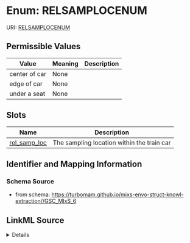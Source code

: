 # Enum: RELSAMPLOCENUM



URI: [RELSAMPLOCENUM](RELSAMPLOCENUM)

## Permissible Values

| Value | Meaning | Description |
| --- | --- | --- |
| center of car | None |  |
| edge of car | None |  |
| under a seat | None |  |




## Slots

| Name | Description |
| ---  | --- |
| [rel_samp_loc](rel_samp_loc.md) | The sampling location within the train car |






## Identifier and Mapping Information







### Schema Source


* from schema: https://turbomam.github.io/mixs-envo-struct-knowl-extraction//GSC_MIxS_6




## LinkML Source

<details>
```yaml
name: REL_SAMP_LOC_ENUM
from_schema: https://turbomam.github.io/mixs-envo-struct-knowl-extraction//GSC_MIxS_6
rank: 1000
permissible_values:
  center of car:
    text: center of car
  edge of car:
    text: edge of car
  under a seat:
    text: under a seat

```
</details>
